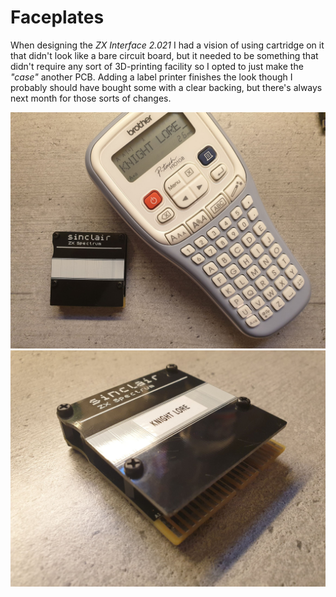# Faceplates
When designing the *ZX Interface 2.021* I had a vision of using cartridge on it that didn't look like a bare circuit board, but it needed to be something that didn't require any sort of 3D-printing facility so I opted to just make the *"case"* another PCB. Adding a label printer finishes the look though I probably should have bought some with a clear backing, but there's always next month for those sorts of changes.

![Label printer](https://github.com/tebl/ZX-Interface-2.021/raw/main/gallery/ZX%20Cartridge%202021%20FA1_002.jpg)
![Finished cartridge](https://github.com/tebl/ZX-Interface-2.021/raw/main/gallery/ZX%20Cartridge%202021%20FA1_004.jpg)
